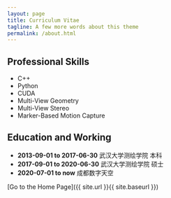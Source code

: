 ```yaml
---
layout: page
title: Curriculum Vitae
tagline: A few more words about this theme
permalink: /about.html
---
```



## Professional Skills

* C++
* Python
* CUDA
* Multi-View Geometry
* Multi-View Stereo
* Marker-Based Motion Capture

## Education and Working

* **2013-09-01 to 2017-06-30** 武汉大学测绘学院 本科
* **2017-09-01 to 2020-06-30** 武汉大学测绘学院 硕士
* **2020-07-01 to now** 成都数字天空


[Go to the Home Page]({{ site.url }}{{ site.baseurl }})
